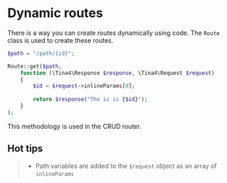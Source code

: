 # Dynamic routes

There is a way you can create routes dynamically using code.  The `Route` class is used to create these routes.

```php
$path = "/path/{id}";

Route::get($path, 
    function (\Tina4\Response $response, \Tina4\Request $request)
    {   
        $id = $request->inlineParams[0];
        
        return $response("The is is {$id}");
    }
);
```

This methodology is used in the CRUD router.

## Hot tips
>- Path variables are added to the `$request` object as an array of `inlineParams`